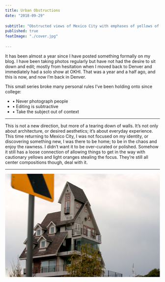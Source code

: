 ```yaml
---
title: Urban Obstructions
date: "2018-09-29"

subtitle: "Obstructed views of Mexico City with emphases of yellows of oranges."
published: true
featImage: "./cover.jpg"

---
```


It has been almost a year since I have posted something formally on my blog. I have been taking photos regularly but have not had the desire to sit down and edit; mostly from hesitation when I moved back to Denver and immediately had a solo show at OKHI. That was a year and a half ago, and this is now, and now I’m back in Denver.

This small series broke many personal rules I’ve been holding onto since college:

+ • Never photograph people
+ • Editing is subtractive
+ • Take the subject out of context

---

This is not a new direction, but more of a tearing down of walls. It’s not only about architecture, or desired aesthetics; it’s about everyday experience. This time returning to Mexico City, I was not focused on my identity, or discovering something new, I was there to be home; to be in the chaos and enjoy the rawness. I didn’t want it to be over-curated or polished. Somehow it still has a loose connection of allowing things to get in the way with cautionary yellows and light oranges stealing the focus. They’re still all center compositions though, deal with it.

---

![Postmodern house In Polanco](./post-modern-house.jpg)